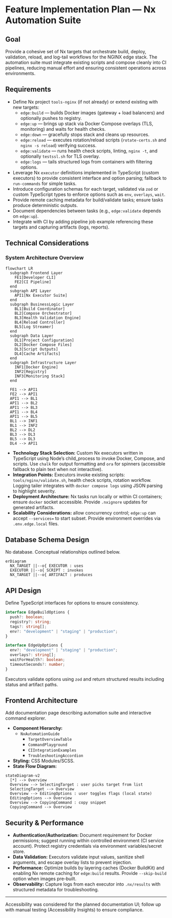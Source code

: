 # Feature Implementation Plan — Nx Automation Suite

## Goal

Provide a cohesive set of Nx targets that orchestrate build, deploy, validation, reload, and log-tail workflows for the NGINX edge stack. The automation suite must integrate existing scripts and compose cleanly into CI pipelines, reducing manual effort and ensuring consistent operations across environments.

## Requirements

- Define Nx project `tools-nginx` (if not already) or extend existing with new targets:
  - `edge:build` — builds Docker images (gateway + load balancers) and optionally pushes to registry.
  - `edge:up` — brings up stack via Docker Compose overlays (TLS, monitoring) and waits for health checks.
  - `edge:down` — gracefully stops stack and cleans up resources.
  - `edge:reload` — executes rotation/reload scripts (`rotate-certs.sh` and `nginx -s reload`) verifying success.
  - `edge:validate` — runs health check scripts, linting, `nginx -t`, and optionally `testssl.sh` for TLS overlay.
  - `edge:logs` — tails structured logs from containers with filtering options.
- Leverage Nx `executor` definitions implemented in TypeScript (custom executors) to provide consistent interface and option parsing; fallback to `run-commands` for simple tasks.
- Introduce configuration schemas for each target, validated via `zod` or custom TypeScript types to enforce options such as `env`, `overlays`, `wait`.
- Provide remote caching metadata for build/validate tasks; ensure tasks produce deterministic outputs.
- Document dependencies between tasks (e.g., `edge:validate` depends on `edge:up`).
- Integrate with CI by adding pipeline job example referencing these targets and capturing artifacts (logs, reports).

## Technical Considerations

### System Architecture Overview

```mermaid
flowchart LR
  subgraph Frontend Layer
    FE1[Developer CLI]
    FE2[CI Pipeline]
  end
  subgraph API Layer
    API1[Nx Executor Suite]
  end
  subgraph BusinessLogic Layer
    BL1[Build Coordinator]
    BL2[Compose Orchestrator]
    BL3[Health Validation Engine]
    BL4[Reload Controller]
    BL5[Log Streamer]
  end
  subgraph Data Layer
    DL1[Project Configuration]
    DL2[Docker Compose Files]
    DL3[Script Outputs]
    DL4[Cache Artifacts]
  end
  subgraph Infrastructure Layer
    INF1[Docker Engine]
    INF2[Registry]
    INF3[Monitoring Stack]
  end

  FE1 --> API1
  FE2 --> API1
  API1 --> BL1
  API1 --> BL2
  API1 --> BL3
  API1 --> BL4
  API1 --> BL5
  BL1 --> INF1
  BL1 --> INF2
  BL2 --> DL2
  BL3 --> DL3
  BL5 --> DL3
  DL4 --> API1
```

- **Technology Stack Selection:** Custom Nx executors written in TypeScript using Node’s child_process to invoke Docker, Compose, and scripts. Use `chalk` for output formatting and `ora` for spinners (accessible fallback to plain text when not interactive).
- **Integration Points:** Executors invoke existing scripts: `tools/nginx/validate.sh`, health check scripts, rotation workflow. Logging tailer integrates with `docker compose logs` using JSON parsing to highlight severity.
- **Deployment Architecture:** Nx tasks run locally or within CI containers; ensure `docker` socket accessible. Provide `.nxignore` updates for generated artifacts.
- **Scalability Considerations:** allow concurrency control; `edge:up` can accept `--services=` to start subset. Provide environment overrides via `.env.edge.local` files.

## Database Schema Design

No database. Conceptual relationships outlined below.

```mermaid
erDiagram
  NX_TARGET ||--o{ EXECUTOR : uses
  EXECUTOR ||--o{ SCRIPT : invokes
  NX_TARGET ||--o{ ARTIFACT : produces
```

## API Design

Define TypeScript interfaces for options to ensure consistency.

```ts
interface EdgeBuildOptions {
  push?: boolean;
  registry?: string;
  tags?: string[];
  env?: "development" | "staging" | "production";
}

interface EdgeUpOptions {
  env?: "development" | "staging" | "production";
  overlays?: string[];
  waitForHealth?: boolean;
  timeoutSeconds?: number;
}
```

Executors validate options using `zod` and return structured results including status and artifact paths.

## Frontend Architecture

Add documentation page describing automation suite and interactive command explorer.

- **Component Hierarchy:**
  - `NxAutomationGuide`
    - `TargetOverviewTable`
    - `CommandPlayground`
    - `CIIntegrationExamples`
    - `TroubleshootingAccordion`
- **Styling:** CSS Modules/SCSS.
- **State Flow Diagram:**

```mermaid
stateDiagram-v2
  [*] --> Overview
  Overview --> SelectingTarget : user picks target from list
  SelectingTarget --> Overview
  Overview --> EditingOptions : user toggles flags (local state)
  EditingOptions --> Overview
  Overview --> CopyingCommand : copy snippet
  CopyingCommand --> Overview
```

## Security & Performance

- **Authentication/Authorization:** Document requirement for Docker permissions; suggest running within controlled environment (CI service account). Protect registry credentials via environment variables/secret store.
- **Data Validation:** Executors validate input values, sanitize shell arguments, and escape overlay lists to prevent injection.
- **Performance:** Optimize builds by layering caches (Docker BuildKit) and enabling Nx remote caching for `edge:build` results. Provide `--skip-build` option when images pre-built.
- **Observability:** Capture logs from each executor into `.nx/results` with structured metadata for troubleshooting.

---

Accessibility was considered for the planned documentation UI; follow up with manual testing (Accessibility Insights) to ensure compliance.
